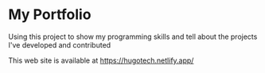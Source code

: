 # My Portfolio

Using this project to show my programming skills and tell about the projects I've developed and contributed

This web site is available at <https://hugotech.netlify.app/>
